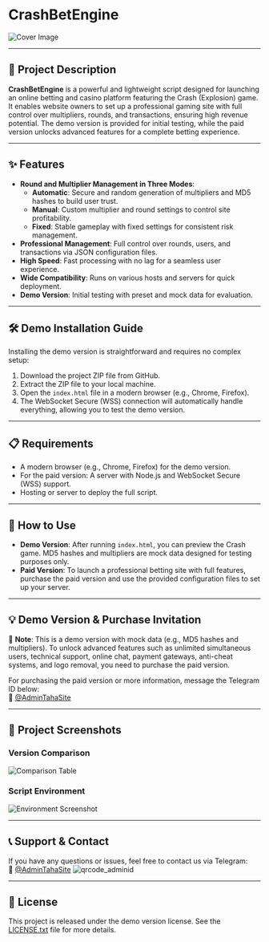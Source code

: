 # CrashBetEngine

![Cover Image](https://s6.uupload.ir/files/screencapture-127-0-0-1-5500-test-html-2025-03-12-01_17_47_uvwo.png)

---

## 📜 Project Description

**CrashBetEngine** is a powerful and lightweight script designed for launching an online betting and casino platform featuring the Crash (Explosion) game. It enables website owners to set up a professional gaming site with full control over multipliers, rounds, and transactions, ensuring high revenue potential. The demo version is provided for initial testing, while the paid version unlocks advanced features for a complete betting experience.

---

## ✨ Features

- **Round and Multiplier Management in Three Modes**:
  - **Automatic**: Secure and random generation of multipliers and MD5 hashes to build user trust.
  - **Manual**: Custom multiplier and round settings to control site profitability.
  - **Fixed**: Stable gameplay with fixed settings for consistent risk management.
- **Professional Management**: Full control over rounds, users, and transactions via JSON configuration files.
- **High Speed**: Fast processing with no lag for a seamless user experience.
- **Wide Compatibility**: Runs on various hosts and servers for quick deployment.
- **Demo Version**: Initial testing with preset and mock data for evaluation.

---

## 🛠️ Demo Installation Guide

Installing the demo version is straightforward and requires no complex setup:

1. Download the project ZIP file from GitHub.
2. Extract the ZIP file to your local machine.
3. Open the `index.html` file in a modern browser (e.g., Chrome, Firefox).
4. The WebSocket Secure (WSS) connection will automatically handle everything, allowing you to test the demo version.

---

## 📋 Requirements

- A modern browser (e.g., Chrome, Firefox) for the demo version.
- For the paid version: A server with Node.js and WebSocket Secure (WSS) support.
- Hosting or server to deploy the full script.

---

## 🚀 How to Use

- **Demo Version**: After running `index.html`, you can preview the Crash game. MD5 hashes and multipliers are mock data designed for testing purposes only.
- **Paid Version**: To launch a professional betting site with full features, purchase the paid version and use the provided configuration files to set up your server.

---

## 💡 Demo Version & Purchase Invitation

📢 **Note**: This is a demo version with mock data (e.g., MD5 hashes and multipliers). To unlock advanced features such as unlimited simultaneous users, technical support, online chat, payment gateways, anti-cheat systems, and logo removal, you need to purchase the paid version.

For purchasing the paid version or more information, message the Telegram ID below:  
📩 [@AdminTahaSite](https://t.me/AdminTahaSite)

---

## 📸 Project Screenshots

### Version Comparison
![Comparison Table](https://s6.uupload.ir/files/screencapture-127-0-0-1-5500-test-html-2025-03-12-00_56_36_w6mt.png)

### Script Environment
![Environment Screenshot](https://s6.uupload.ir/files/screencapture-localhost-classic-crash-2025-03-11-23_45_51_31yo.png)

---

## 📞 Support & Contact

If you have any questions or issues, feel free to contact us via Telegram:  
📩 [@AdminTahaSite](https://t.me/AdminTahaSite)
![qrcode_adminid](https://s6.uupload.ir/files/image_2025-03-12_01-27-52_3a5r.png)

---

## 📜 License

This project is released under the demo version license. See the [LICENSE.txt](LICENSE.txt) file for more details.

